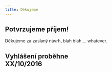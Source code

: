 ```yaml
---
title: Děkujeme
---
```


## Potvrzujeme příjem!

Děkujeme za zaslaný návrh, blah blah.... whatever.

## Vyhlášení proběhne<br>XX/10/2016
